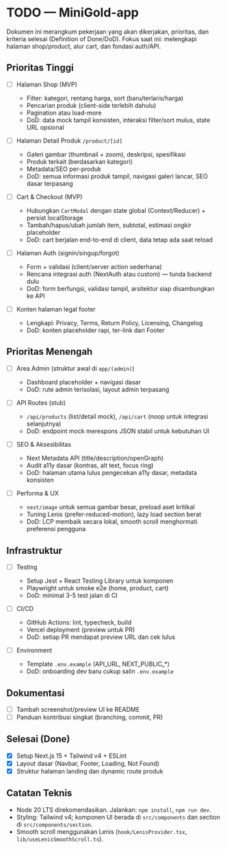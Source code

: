 # TODO — MiniGold-app

Dokumen ini merangkum pekerjaan yang akan dikerjakan, prioritas, dan kriteria selesai (Definition of Done/DoD). Fokus saat ini: melengkapi halaman shop/product, alur cart, dan fondasi auth/API.

## Prioritas Tinggi

- [ ] Halaman Shop (MVP)
	- Filter: kategori, rentang harga, sort (baru/terlaris/harga)
	- Pencarian produk (client-side terlebih dahulu)
	- Pagination atau load-more
	- DoD: data mock tampil konsisten, interaksi filter/sort mulus, state URL opsional

- [ ] Halaman Detail Produk `/product/[id]`
	- Galeri gambar (thumbnail + zoom), deskripsi, spesifikasi
	- Produk terkait (berdasarkan kategori)
	- Metadata/SEO per-produk
	- DoD: semua informasi produk tampil, navigasi galeri lancar, SEO dasar terpasang

- [ ] Cart & Checkout (MVP)
	- Hubungkan `CartModal` dengan state global (Context/Reducer) + persist localStorage
	- Tambah/hapus/ubah jumlah item, subtotal, estimasi ongkir placeholder
	- DoD: cart berjalan end-to-end di client, data tetap ada saat reload

- [ ] Halaman Auth (signin/singup/forgot)
	- Form + validasi (client/server action sederhana)
	- Rencana integrasi auth (NextAuth atau custom) — tunda backend dulu
	- DoD: form berfungsi, validasi tampil, arsitektur siap disambungkan ke API

- [ ] Konten halaman legal footer
	- Lengkapi: Privacy, Terms, Return Policy, Licensing, Changelog
	- DoD: konten placeholder rapi, ter-link dari Footer

## Prioritas Menengah

- [ ] Area Admin (struktur awal di `app/(admin)`)
	- Dashboard placeholder + navigasi dasar
	- DoD: rute admin terisolasi, layout admin terpasang

- [ ] API Routes (stub)
	- `/api/products` (list/detail mock), `/api/cart` (noop untuk integrasi selanjutnya)
	- DoD: endpoint mock merespons JSON stabil untuk kebutuhan UI

- [ ] SEO & Aksesibilitas
	- Next Metadata API (title/description/openGraph)
	- Audit a11y dasar (kontras, alt text, focus ring)
	- DoD: halaman utama lulus pengecekan a11y dasar, metadata konsisten

- [ ] Performa & UX
	- `next/image` untuk semua gambar besar, preload aset kritikal
	- Tuning Lenis (prefer-reduced-motion), lazy load section berat
	- DoD: LCP membaik secara lokal, smooth scroll menghormati preferensi pengguna

## Infrastruktur

- [ ] Testing
	- Setup Jest + React Testing Library untuk komponen
	- Playwright untuk smoke e2e (home, product, cart)
	- DoD: minimal 3-5 test jalan di CI

- [ ] CI/CD
	- GitHub Actions: lint, typecheck, build
	- Vercel deployment (preview untuk PR)
	- DoD: setiap PR mendapat preview URL dan cek lulus

- [ ] Environment
	- Template `.env.example` (API_URL, NEXT_PUBLIC_*)
	- DoD: onboarding dev baru cukup salin `.env.example`

## Dokumentasi

- [ ] Tambah screenshot/preview UI ke README
- [ ] Panduan kontribusi singkat (branching, commit, PR)

## Selesai (Done)

- [x] Setup Next.js 15 + Tailwind v4 + ESLint
- [x] Layout dasar (Navbar, Footer, Loading, Not Found)
- [x] Struktur halaman landing dan dynamic route produk

## Catatan Teknis

- Node 20 LTS direkomendasikan. Jalankan: `npm install`, `npm run dev`.
- Styling: Tailwind v4; komponen UI berada di `src/components` dan section di `src/components/section`.
- Smooth scroll menggunakan Lenis (`hook/LenisProvider.tsx`, `lib/useLenisSmoothScroll.ts`).
